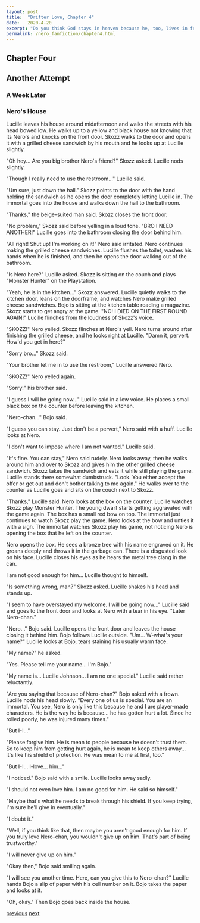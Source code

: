 ```yaml
---
layout: post
title:  "Drifter Love, Chapter 4"
date:   2020-4-20
excerpt: "Do you think God stays in heaven because he, too, lives in fear of what he's created?"
permalink: /nero_fanfiction/chapter4.html
---
```


## Chapter Four

## Another Attempt

### A Week Later

### Nero's House

Lucille leaves his house around midafternoon and walks the streets with his head bowed low. He walks up to a yellow and black house not knowing that its Nero's and knocks on the front door. Skozz walks to the door and opens it with a grilled cheese sandwich by his mouth and he looks up at Lucille slightly.

"Oh hey... Are you big brother Nero's friend?" Skozz asked. Lucille nods slightly.

"Though I really need to use the restroom..." Lucille said.

"Um sure, just down the hall." Skozz points to the door with the hand holding the sandwich as he opens the door completely letting Lucille in. The immortal goes into the house and walks down the hall to the bathroom.

"Thanks," the beige-suited man said. Skozz closes the front door.

"No problem," Skozz said before yelling in a loud tone. "BRO I NEED ANOTHER!" Lucille goes into the bathroom closing the door behind him.

"All right! Shut up! I'm working on it!" Nero said irritated. Nero continues making the grilled cheese sandwiches. Lucille flushes the toilet, washes his hands when he is finished, and then he opens the door walking out of the bathroom.

"Is Nero here?" Lucille asked. Skozz is sitting on the couch and plays "Monster Hunter" on the Playstation.

"Yeah, he is in the kitchen..." Skozz answered. Lucille quietly walks to the kitchen door, leans on the doorframe, and watches Nero make grilled cheese sandwiches. Bojo is sitting at the kitchen table reading a magazine. Skozz starts to get angry at the game. "NO! I DIED ON THE FIRST ROUND AGAIN!" Lucille flinches from the loudness of Skozz's voice.

"SKOZZ!" Nero yelled. Skozz flinches at Nero's yell. Nero turns around after finishing the grilled cheese, and he looks right at Lucille. "Damn it, pervert. How'd you get in here?"

"Sorry bro..." Skozz said.

"Your brother let me in to use the restroom," Lucille answered Nero.

"SKOZZ!" Nero yelled again.

"Sorry!" his brother said.

"I guess I will be going now..." Lucille said in a low voice. He places a small black box on the counter before leaving the kitchen.

"Nero-chan..." Bojo said.

"I guess you can stay. Just don't be a pervert," Nero said with a huff. Lucille looks at Nero.

"I don't want to impose where I am not wanted." Lucille said.

"It's fine. You can stay," Nero said rudely. Nero looks away, then he walks around him and over to Skozz and gives him the other grilled cheese sandwich. Skozz takes the sandwich and eats it while still playing the game. Lucille stands there somewhat dumbstruck. "Look. You either accept the offer or get out and don't bother talking to me again." He walks over to the counter as Lucille goes and sits on the couch next to Skozz.

"Thanks," Lucille said. Nero looks at the box on the counter. Lucille watches Skozz play Monster Hunter. The young dwarf starts getting aggravated with the game again. The box has a small red bow on top. The immortal just continues to watch Skozz play the game. Nero looks at the bow and unties it with a sigh. The immortal watches Skozz play his game, not noticing Nero is opening the box that he left on the counter.

Nero opens the box. He sees a bronze tree with his name engraved on it. He groans deeply and throws it in the garbage can. There is a disgusted look on his face. Lucille closes his eyes as he hears the metal tree clang in the can.

I am not good enough for him... Lucille thought to himself.

"Is something wrong, man?" Skozz asked. Lucille shakes his head and stands up.

"I seem to have overstayed my welcome. I will be going now..." Lucille said and goes to the front door and looks at Nero with a tear in his eye. "Later Nero-chan."

"Nero..." Bojo said. Lucille opens the front door and leaves the house closing it behind him. Bojo follows Lucille outside. "Um... W-what's your name?" Lucille looks at Bojo, tears staining his usually warm face.

"My name?" he asked.

"Yes. Please tell me your name... I'm Bojo."

"My name is... Lucille Johnson... I am no one special." Lucille said rather reluctantly.

"Are you saying that because of Nero-chan?" Bojo asked with a frown. Lucille nods his head slowly. "Every one of us is special. You are an immortal. You see, Nero is only like this because he and I are player-made characters. He is the way he is because... he has gotten hurt a lot. Since he rolled poorly, he was injured many times."

"But I-I..."

"Please forgive him. He is mean to people because he doesn't trust them. So to keep him from getting hurt again, he is mean to keep others away... it's like his shield of protection. He was mean to me at first, too."

"But I-I... l-love... him..."

"I noticed." Bojo said with a smile. Lucille looks away sadly.

"I should not even love him. I am no good for him. He said so himself."

"Maybe that's what he needs to break through his shield. If you keep trying, I'm sure he'll give in eventually."

"I doubt it."

"Well, if you think like that, then maybe you aren't good enough for him. If you truly love Nero-chan, you wouldn't give up on him. That's part of being trustworthy."

"I will never give up on him."

"Okay then," Bojo said smiling again.

"I will see you another time. Here, can you give this to Nero-chan?" Lucille hands Bojo a slip of paper with his cell number on it. Bojo takes the paper and looks at it.

"Oh, okay." Then Bojo goes back inside the house.


<nav class="pagination"> <a href="https://drifter-handbook.github.io/nero_fanfiction/chapter3.html" class="pagination_pager" title="Drifter Love, Chapter 3 ">previous</a> <a href="#" class="pagination_pager disabled">next</a> </nav>
